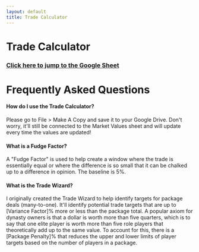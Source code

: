 ```yaml
---
layout: default
title: Trade Calculator
---
```


# Trade Calculator

### [Click here to jump to the Google Sheet](https://docs.google.com/spreadsheets/d/1mmv1h5kDseejWSHx7BVlwY91gReONfbakeqYisAmLyY/copy)

# Frequently Asked Questions

#### How do I use the Trade Calculator?

Please go to File > Make A Copy and save it to your Google Drive. Don't worry, it'll still be connected to the Market Values sheet and will update every time the values are updated!

#### What is a Fudge Factor?

A "Fudge Factor" is used to help create a window where the trade is essentially equal or where the difference is so small that it can be chalked up to a difference in opinion. The baseline is 5%.

#### What is the Trade Wizard?

I originally created the Trade Wizard to help identify targets for package deals (many-to-one). It'll identify potential trade targets that are up to [Variance Factor]% more or less than the package total. 
A popular axiom for dynasty owners is that a dollar is worth more than five quarters, which is to say that one elite player is worth more than five role players that theoretically add up to the same value. To account for this, there is a [Package Penalty]% that reduces the upper and lower limits of player targets based on the number of players in a package.